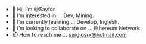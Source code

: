- 👋 Hi, I’m @Sayfor
- 👀 I’m interested in ... Dev, Mining.
- 🌱 I’m currently learning ... Develop, Inglesh.
- 💞️ I’m looking to collaborate on ... Ethereum Network
- 📫 How to reach me ... sergiosrx@hotmail.com

<!---
Sayfor/Sayfor is a ✨ special ✨ repository because its `README.md` (this file) appears on your GitHub profile.
You can click the Preview link to take a look at your changes.
--->
